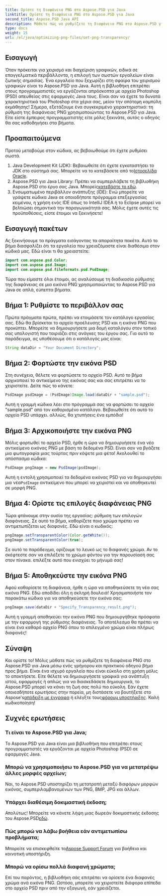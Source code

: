 ```yaml
---
title: Ορίστε τη διαφάνεια PNG στο Aspose.PSD για Java
linktitle: Ορίστε τη διαφάνεια PNG στο Aspose.PSD για Java
second_title: Aspose.PSD Java API
description: Μάθετε πώς να ρυθμίζετε τη διαφάνεια PNG στο Aspose.PSD για Java με έναν εύκολο, βήμα προς βήμα εκμάθηση. Ιδανικό για προγραμματιστές και γραφίστες.
type: docs
weight: 15
url: /el/java/optimizing-png-files/set-png-transparency/
---
```

## Εισαγωγή
Όταν πρόκειται για χειρισμό και διαχείριση γραφικών, ειδικά σε επαγγελματικά περιβάλλοντα, η επιλογή των σωστών εργαλείων είναι ζωτικής σημασίας. Ένα εργαλείο που ξεχωρίζει στη σφαίρα του χειρισμού γραφικών είναι το Aspose.PSD για Java. Αυτή η βιβλιοθήκη επιτρέπει στους προγραμματιστές να εργάζονται απρόσκοπτα με αρχεία Photoshop (PSD) απευθείας στις εφαρμογές Java τους. Είναι σαν να έχετε τα δυνατά χαρακτηριστικά του Photoshop στα χέρια σας, μείον την απότομη καμπύλη εκμάθησης! Σήμερα, εξετάζουμε ένα συγκεκριμένο χαρακτηριστικό: τη ρύθμιση της διαφάνειας PNG χρησιμοποιώντας το Aspose.PSD για Java. Είτε είστε έμπειρος προγραμματιστής είτε μόλις ξεκινάτε, αυτός ο οδηγός θα σας καθοδηγήσει στα βήματα.
## Προαπαιτούμενα
Προτού μεταβούμε στον κώδικα, ας βεβαιωθούμε ότι έχετε ρυθμίσει σωστά.
1.  Java Development Kit (JDK): Βεβαιωθείτε ότι έχετε εγκαταστήσει το JDK στο σύστημά σας. Μπορείτε να το κατεβάσετε από το[Ιστοσελίδα Oracle](https://www.oracle.com/java/technologies/javase-jdk11-downloads.html).
2.  Aspose.PSD για Java Library: Πρέπει να συμπεριλάβετε τη βιβλιοθήκη Aspose.PSD στο έργο σας Java. Μπορείς[κατεβάστε το εδώ](https://releases.aspose.com/psd/java/).
3. Ενσωματωμένο περιβάλλον ανάπτυξης (IDE): Ενώ μπορείτε να γράψετε κώδικα Java σε οποιοδήποτε πρόγραμμα επεξεργασίας κειμένου, η χρήση ενός IDE όπως το IntelliJ IDEA ή το Eclipse μπορεί να βελτιώσει σημαντικά την παραγωγικότητά σας.
Μόλις έχετε αυτές τις προϋποθέσεις, είστε έτοιμοι να ξεκινήσετε!
## Εισαγωγή πακέτων
Ας ξεκινήσουμε τα πράγματα εισάγοντας τα απαραίτητα πακέτα. Αυτό το βήμα διασφαλίζει ότι τα εργαλεία που χρειαζόμαστε είναι διαθέσιμα στον κώδικά μας. Εδώ είναι τι θα χρειαστείτε:
```java
import com.aspose.psd.Color;
import com.aspose.psd.Image;
import com.aspose.psd.fileformats.psd.PsdImage;
```
Τώρα που είμαστε όλοι έτοιμοι, ας αναλύσουμε τη διαδικασία ρύθμισης της διαφάνειας σε μια εικόνα PNG χρησιμοποιώντας το Aspose.PSD για Java σε απλά, εύπεπτα βήματα.
## Βήμα 1: Ρυθμίστε το περιβάλλον σας
Πρώτα πράγματα πρώτα, πρέπει να ετοιμάσετε τον κατάλογο εργασίας σας. Εδώ θα βρίσκεται το αρχείο προέλευσης PSD και η εικόνα PNG που προκύπτει. Μπορείτε να δημιουργήσετε μια δομή καταλόγου στον τοπικό σας υπολογιστή που ταιριάζει στις ανάγκες του έργου σας. Για αυτό το παράδειγμα, ας υποθέσουμε ότι ο κατάλογός μας είναι:
```java
String dataDir = "Your Document Directory";
```
## Βήμα 2: Φορτώστε την εικόνα PSD
Στη συνέχεια, θέλετε να φορτώσετε το αρχείο PSD. Αυτό το βήμα αρχικοποιεί το αντικείμενο της εικόνας σας και σας επιτρέπει να το χειριστείτε. Δείτε πώς το κάνετε:
```java
PsdImage psdImage = (PsdImage)Image.load(dataDir + "sample.psd");
```
Αυτή η γραμμή κώδικα λέει στο πρόγραμμά σας να φορτώσει το αρχείο "sample.psd" από τον καθορισμένο κατάλογο. Βεβαιωθείτε ότι αυτό το αρχείο PSD υπάρχει. αλλιώς, θα χτυπήσεις ένα εμπόδιο!
## Βήμα 3: Αρχικοποιήστε την εικόνα PNG
Μόλις φορτωθεί το αρχείο PSD, ήρθε η ώρα να δημιουργήσετε ένα νέο αντικείμενο εικόνας PNG με βάση τα δεδομένα PSD. Είναι σαν να βγάζετε μια φωτογραφία μιας τούρτας πριν κόψετε μια φέτα! Ακολουθεί το απόσπασμα κώδικα:
```java
PsdImage pngImage = new PsdImage(psdImage);
```
 Αυτή η εντολή χρησιμοποιεί τα δεδομένα εικόνας PSD για να δημιουργήσει μια νέα`PsdImage` αντικείμενο που μπορεί να χειριστεί και να αποθηκευτεί σε μορφή PNG.
## Βήμα 4: Ορίστε τις επιλογές διαφάνειας PNG
Τώρα φτάνουμε στην ουσία της εργασίας: ρύθμιση των επιλογών διαφάνειας. Σε αυτό το βήμα, καθορίζετε ποιο χρώμα πρέπει να αντιμετωπίζεται ως διαφανές. Εδώ είναι ο κωδικός:
```java
pngImage.setTransparentColor(Color.getWhite());
pngImage.setTransparentColor(true);
```
Σε αυτό το παράδειγμα, ορίζουμε το λευκό ως το διαφανές χρώμα. Αν το σκέφτεστε σαν να επιλέξετε το χρώμα φόντου για την παρουσίασή σας στον πίνακα. επιλέξτε αυτό που ενισχύει το μήνυμά σας!
## Βήμα 5: Αποθηκεύστε την εικόνα PNG
Αφού καθορίσετε τη διαφάνεια, ήρθε η ώρα να αποθηκεύσετε τη νέα σας εικόνα PNG. Εδώ αποδίδει όλη η σκληρή δουλειά! Χρησιμοποιήστε τον παρακάτω κώδικα για να αποθηκεύσετε την εικόνα σας:
```java
pngImage.save(dataDir + "Specify_Transparency_result.png");
```
Αυτή η γραμμή αποθηκεύει την εικόνα PNG που δημιουργήθηκε πρόσφατα με την εφαρμογή της ρύθμισης διαφάνειας. Το αποτέλεσμα θα πρέπει να είναι ένα καθαρό αρχείο PNG όπου το επιλεγμένο χρώμα είναι πλήρως διαφανές!
## Σύναψη
Και ορίστε το! Μόλις μάθατε πώς να ρυθμίζετε τη διαφάνεια PNG στο Aspose.PSD για Java μέσω ενός γρήγορου και πρακτικού οδηγού βήμα προς βήμα. Είναι ένα ισχυρό εργαλείο που είναι εύκολο στη χρήση μόλις το αποκτήσετε. Είτε θέλετε να δημιουργήσετε γραφικά για ανάπτυξη ιστού, εφαρμογές ή απλώς για να διασκεδάσετε δημιουργικά, το Aspose.PSD μπορεί να κάνει τη ζωή σας πολύ πιο εύκολη.
 Εάν έχετε οποιεσδήποτε ερωτήσεις στην πορεία, μη διστάσετε να βουτήξετε στο Aspose's[απόδειξη με έγγραφα](https://reference.aspose.com/psd/java/) ή ελέγξτε τους[φόρουμ υποστήριξης](https://forum.aspose.com/c/psd/34). Καλή κωδικοποίηση!
## Συχνές ερωτήσεις
### Τι είναι το Aspose.PSD για Java;
Το Aspose.PSD για Java είναι μια βιβλιοθήκη που επιτρέπει στους προγραμματιστές να εργάζονται με αρχεία Photoshop (PSD) σε εφαρμογές Java.
### Μπορώ να χρησιμοποιήσω το Aspose.PSD για να μετατρέψω άλλες μορφές αρχείων;
Ναι, το Aspose.PSD υποστηρίζει τη μετατροπή μεταξύ διαφόρων μορφών εικόνας, συμπεριλαμβανομένων των PNG, BMP, JPG και άλλων.
### Υπάρχει διαθέσιμη δοκιμαστική έκδοση;
Απολύτως! Μπορείτε να κάνετε λήψη μιας δωρεάν δοκιμαστικής έκδοσης του Aspose.PSD[εδώ](https://releases.aspose.com/).
### Πώς μπορώ να λάβω βοήθεια εάν αντιμετωπίσω προβλήματα;
 Μπορείτε να επισκεφθείτε το[Aspose Support Forum](https://forum.aspose.com/c/psd/34) για βοήθεια και κοινοτική υποστήριξη.
### Μπορώ να ορίσω πολλά διαφανή χρώματα;
Επί του παρόντος, η βιβλιοθήκη σάς επιτρέπει να ορίσετε ένα διαφανές χρώμα ανά εικόνα PNG. Ωστόσο, μπορείτε να χειριστείτε διάφορα επίπεδα στο αρχείο PSD πριν από την εξαγωγή, εάν χρειάζεται.